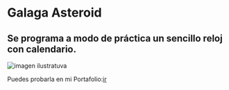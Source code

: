 # Galaga Asteroid
## Se programa a modo de práctica un sencillo reloj con calendario.
![imagen ilustratuva](example1.png)


Puedes probarla en mi Portafolio:[ir](https://leogidev.free.nf/Practicas/Reloj/)
